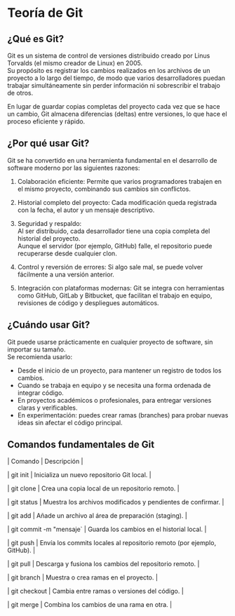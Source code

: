 # Teoría de Git

## ¿Qué es Git?
Git es un sistema de control de versiones distribuido creado por Linus Torvalds (el mismo creador de Linux) en 2005.  
Su propósito es registrar los cambios realizados en los archivos de un proyecto a lo largo del tiempo, de modo que varios desarrolladores puedan trabajar simultáneamente sin perder información ni sobrescribir el trabajo de otros.

En lugar de guardar copias completas del proyecto cada vez que se hace un cambio, Git almacena diferencias (deltas) entre versiones, lo que hace el proceso eficiente y rápido.

## ¿Por qué usar Git?

Git se ha convertido en una herramienta fundamental en el desarrollo de software moderno por las siguientes razones:

1. Colaboración eficiente:
   Permite que varios programadores trabajen en el mismo proyecto, combinando sus cambios sin conflictos.

2. Historial completo del proyecto:
   Cada modificación queda registrada con la fecha, el autor y un mensaje descriptivo.

3. Seguridad y respaldo:  
   Al ser distribuido, cada desarrollador tiene una copia completa del historial del proyecto.  
   Aunque el servidor (por ejemplo, GitHub) falle, el repositorio puede recuperarse desde cualquier clon.

4. Control y reversión de errores: 
   Si algo sale mal, se puede volver fácilmente a una versión anterior.

5. Integración con plataformas modernas:
   Git se integra con herramientas como GitHub, GitLab y Bitbucket, que facilitan el trabajo en equipo, revisiones de código y despliegues automáticos.
   
## ¿Cuándo usar Git?

Git puede usarse prácticamente en cualquier proyecto de software, sin importar su tamaño.  
Se recomienda usarlo:

- Desde el inicio de un proyecto, para mantener un registro de todos los cambios.  
- Cuando se trabaja en equipo y se necesita una forma ordenada de integrar código.  
- En proyectos académicos o profesionales, para entregar versiones claras y verificables.  
- En experimentación: puedes crear ramas (branches) para probar nuevas ideas sin afectar el código principal.

## Comandos fundamentales de Git

| Comando | Descripción |

| git init | Inicializa un nuevo repositorio Git local. |

| git clone <url> | Crea una copia local de un repositorio remoto. |

| git status | Muestra los archivos modificados y pendientes de confirmar. |

| git add <archivo> | Añade un archivo al área de preparación (staging). |

| git commit -m "mensaje` | Guarda los cambios en el historial local. |

| git push | Envía los commits locales al repositorio remoto (por ejemplo, GitHub). |

| git pull | Descarga y fusiona los cambios del repositorio remoto. |



| git branch | Muestra o crea ramas en el proyecto. |

| git checkout <rama> | Cambia entre ramas o versiones del código. |

| git merge <rama> | Combina los cambios de una rama en otra. |
